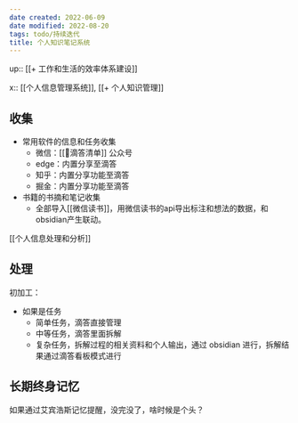 ```yaml
---
date created: 2022-06-09
date modified: 2022-08-20
tags: todo/持续迭代
title: 个人知识笔记系统
---
```


up:: [[+ 工作和生活的效率体系建设]]

x:: [[个人信息管理系统]], [[+ 个人知识管理]]

## 收集

- 常用软件的信息和任务收集
	- 微信：[[🤖滴答清单]] 公众号
	- edge：内置分享至滴答
	- 知乎：内置分享功能至滴答
	- 掘金：内置分享功能至滴答
- 书籍的书摘和笔记收集
	- 全部导入[[微信读书]]，用微信读书的api导出标注和想法的数据，和obsidian产生联动。

[[个人信息处理和分析]]

## 处理

初加工：

- 如果是任务
	- 简单任务，滴答直接管理
	- 中等任务，滴答里面拆解
	- 复杂任务，拆解过程的相关资料和个人输出，通过 obsidian 进行，拆解结果通过滴答看板模式进行

## 长期终身记忆

如果通过艾宾浩斯记忆提醒，没完没了，啥时候是个头？
